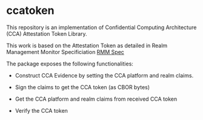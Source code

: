 # ccatoken

This repository is an implementation of Confidential Computing Architecture (CCA) Attestation Token Library.

This work is based on the Attestation Token as detailed in Realm Management Monitor Specificiation [RMM Spec](https://developer.arm.com/documentation/den0137/a/?lang=en)

The package exposes the following functionalities:

* Construct CCA Evidence by setting the CCA platform and realm claims.

* Sign the claims to get the CCA token (as CBOR bytes)

* Get the CCA platform and realm claims from received CCA token

* Verify the CCA token